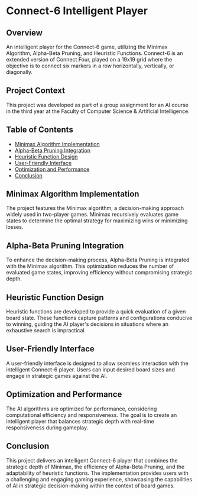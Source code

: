 # Connect-6 Intelligent Player

## Overview

An intelligent player for the Connect-6 game, utilizing the Minimax Algorithm, Alpha-Beta Pruning, and Heuristic Functions. Connect-6 is an extended version of Connect Four, played on a 19x19 grid where the objective is to connect six markers in a row horizontally, vertically, or diagonally.

## Project Context

This project was developed as part of a group assignment for an AI course in the third year at the Faculty of Computer Science & Artificial Intelligence.

## Table of Contents

- [Minimax Algorithm Implementation](#minimax-algorithm-implementation)
- [Alpha-Beta Pruning Integration](#alpha-beta-pruning-integration)
- [Heuristic Function Design](#heuristic-function-design)
- [User-Friendly Interface](#user-friendly-interface)
- [Optimization and Performance](#optimization-and-performance)
- [Conclusion](#conclusion)

## Minimax Algorithm Implementation

The project features the Minimax algorithm, a decision-making approach widely used in two-player games. Minimax recursively evaluates game states to determine the optimal strategy for maximizing wins or minimizing losses.

## Alpha-Beta Pruning Integration

To enhance the decision-making process, Alpha-Beta Pruning is integrated with the Minimax algorithm. This optimization reduces the number of evaluated game states, improving efficiency without compromising strategic depth.

## Heuristic Function Design

Heuristic functions are developed to provide a quick evaluation of a given board state. These functions capture patterns and configurations conducive to winning, guiding the AI player's decisions in situations where an exhaustive search is impractical.

## User-Friendly Interface

A user-friendly interface is designed to allow seamless interaction with the intelligent Connect-6 player. Users can input desired board sizes and engage in strategic games against the AI.

## Optimization and Performance

The AI algorithms are optimized for performance, considering computational efficiency and responsiveness. The goal is to create an intelligent player that balances strategic depth with real-time responsiveness during gameplay.

## Conclusion

This project delivers an intelligent Connect-6 player that combines the strategic depth of Minimax, the efficiency of Alpha-Beta Pruning, and the adaptability of heuristic functions. The implementation provides users with a challenging and engaging gaming experience, showcasing the capabilities of AI in strategic decision-making within the context of board games.
